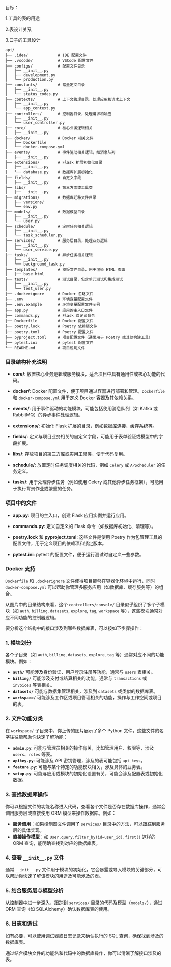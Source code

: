 目标：

1.工具的表的用途

2.表设计关系

3.口子的工具设计

```plaintext
api/
├── .idea/             # IDE 配置文件
├── .vscode/           # VSCode 配置文件
├── configs/           # 配置文件目录
│   ├── __init__.py
│   ├── development.py
│   └── production.py
├── constants/         # 常量定义目录
│   ├── __init__.py
│   └── status_codes.py
├── contexts/          # 上下文管理目录，处理应用和请求上下文
│   ├── __init__.py
│   └── app_context.py
├── controllers/       # 控制器目录，处理请求和响应
│   ├── __init__.py
│   └── user_controller.py
├── core/              # 核心业务逻辑相关
│   ├── __init__.py
├── docker/            # Docker 相关文件
│   ├── Dockerfile
│   └── docker-compose.yml
├── events/            # 事件驱动相关逻辑，如消息队列
│   ├── __init__.py
├── extensions/        # Flask 扩展初始化目录
│   ├── __init__.py
│   └── database.py    # 数据库扩展初始化
├── fields/            # 自定义字段
│   ├── __init__.py
├── libs/              # 第三方库或工具类
│   ├── __init__.py
├── migrations/        # 数据库迁移文件目录
│   ├── versions/
│   └── env.py
├── models/            # 数据模型目录
│   ├── __init__.py
│   └── user.py
├── schedule/          # 定时任务相关逻辑
│   ├── __init__.py
│   └── task_scheduler.py
├── services/          # 服务层目录，处理业务逻辑
│   ├── __init__.py
│   └── user_service.py
├── tasks/             # 异步任务相关逻辑
│   ├── __init__.py
│   └── background_task.py
├── templates/         # 模板文件目录，用于渲染 HTML 页面
│   ├── base.html
├── tests/             # 测试目录，包含单元测试和集成测试
│   ├── __init__.py
│   └── test_user.py
├── .dockerignore      # Docker 忽略文件
├── .env               # 环境变量配置文件
├── .env.example       # 环境变量配置文件示例
├── app.py             # 应用的主入口文件
├── commands.py        # Flask 自定义命令
├── Dockerfile         # Docker 配置文件
├── poetry.lock        # Poetry 依赖锁文件
├── poetry.toml        # Poetry 配置文件
├── pyproject.toml     # 项目配置文件（通常用于 Poetry 或其他构建工具）
├── pytest.ini         # pytest 配置文件
└── README.md          # 项目说明文件
```

### 目录结构补充说明

- **core/**: 放置核心业务逻辑或服务模块，适合项目中具有通用性或核心功能的代码。
  
- **docker/**: Docker 配置文件，便于项目通过容器进行部署和管理。`Dockerfile` 和 `docker-compose.yml` 用于定义 Docker 容器及其依赖关系。

- **events/**: 用于事件驱动的功能模块，可能包括使用消息队列（如 Kafka 或 RabbitMQ）的异步事件处理逻辑。

- **extensions/**: 初始化 Flask 扩展的目录，例如数据库连接、缓存系统等。

- **fields/**: 定义与项目业务相关的自定义字段，可能用于表单验证或模型中的字段扩展。

- **libs/**: 存放项目的第三方库或实用工具类，便于代码复用。

- **schedule/**: 放置定时任务调度相关的代码，例如 `Celery` 或 `APScheduler` 的任务定义。

- **tasks/**: 用于处理异步任务（例如使用 Celery 或其他异步任务框架），可能用于执行背景作业或繁重的任务。

### 项目中的文件

- **app.py**: 项目的主入口，创建 Flask 应用实例并运行应用。
  
- **commands.py**: 定义自定义的 Flask 命令（如数据库初始化、清理等）。
  
- **poetry.lock** 和 **pyproject.toml**: 这些文件是使用 Poetry 作为包管理工具的配置文件，用于定义项目的依赖项和锁定版本。

- **pytest.ini**: pytest 的配置文件，便于运行测试时自定义一些参数。

### Docker 支持

`Dockerfile` 和 `.dockerignore` 文件使得项目能够在容器化环境中运行，同时 `docker-compose.yml` 可以帮助你管理多服务应用（如数据库、缓存服务等）的组合。

 
从图片中的目录结构来看，这个 `controllers/console/` 目录似乎组织了多个子模块（如 `auth`, `billing`, `datasets`, `explore`, `tag`, `workspace` 等），这些模块通常对应不同功能的控制器逻辑。

要分析这个结构中的接口涉及到哪些数据库表，可以按如下步骤操作：

### 1. **模块划分**
各个子目录（如 `auth`, `billing`, `datasets`, `explore`, `tag` 等）通常对应不同的功能模块。例如：
- **`auth/`** 可能涉及身份验证、用户登录注册等功能，通常与 `users` 表相关。
- **`billing/`** 可能涉及支付或结算相关的功能，通常与 `transactions` 或 `invoices` 等表相关。
- **`datasets/`** 可能与数据集管理相关，涉及到 `datasets` 或类似的数据库表。
- **`workspace/`** 可能涉及工作区或项目管理相关的功能，操作与工作空间或项目的表。

### 2. **文件功能分类**
在 `workspace/` 子目录中，你上传的图片展示了多个 Python 文件，这些文件的名字往往能帮助你快速了解功能：
- **`admin.py`**: 可能与管理员相关的操作有关，比如管理用户、权限等，涉及 `users`、`roles` 等表。
- **`apikey.py`**: 可能涉及 API 密钥管理，涉及的表可能包括 `api_keys`。
- **`feature.py`**: 可能与某个特定的功能模块相关，涉及具体的业务表。
- **`setup.py`**: 可能与应用或模块的初始化设置有关，可能会涉及配置表或初始化数据。

### 3. **查找数据库操作**
你可以根据文件的功能名称进入代码，查看各个文件是否存在数据库操作，通常会调用服务层或直接使用 ORM 模型来操作数据库。例如：
- **服务调用**：如果控制器文件调用了 `services/` 目录中的方法，可以跟踪到服务层的具体实现。
- **直接操作模型**：如 `User.query.filter_by(id=user_id).first()` 这样的 ORM 查询，能明确查找到对应的数据库表。

### 4. **查看 `__init__.py` 文件**
通常 `__init__.py` 文件用于模块的初始化，它会暴露或导入模块的关键部分，可以帮助你快速了解该模块的用途及可能涉及的表。

### 5. **结合服务层与模型分析**
从控制器中进一步深入，跟踪到 `services/` 目录的代码及模型（`models/`），通过 ORM 查询（如 SQLAlchemy）确认数据库表的使用。

### 6. **日志和调试**
如有必要，可以使用调试器或日志记录来确认执行的 SQL 查询，确保找到涉及的数据库表。

通过结合模块文件的功能名和代码中的数据库操作，你可以清晰了解接口涉及的表。

